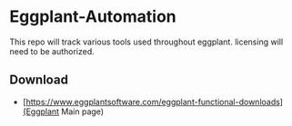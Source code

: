 # Eggplant-Automation
This repo will track various tools used throughout eggplant. licensing will need to be authorized.

## Download

* [https://www.eggplantsoftware.com/eggplant-functional-downloads](Eggplant Main page)

